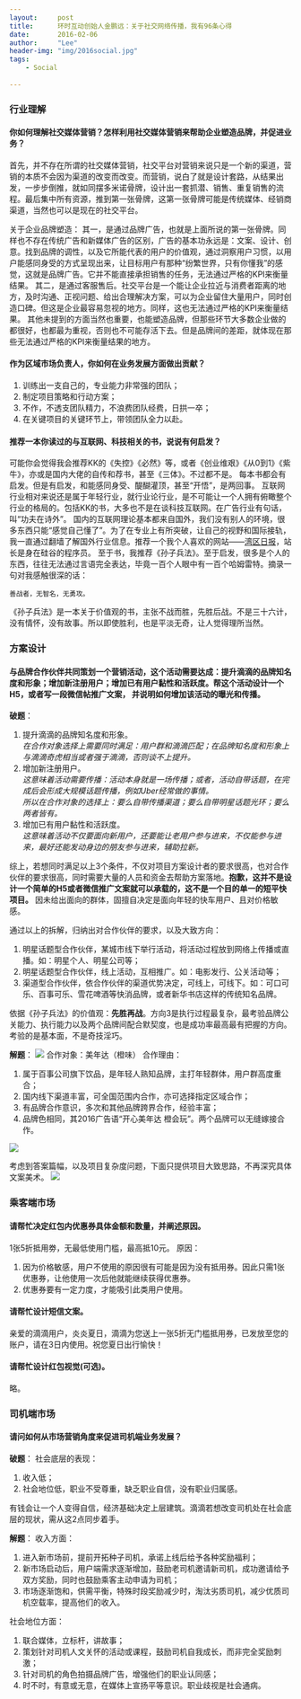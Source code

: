 ```yaml
---
layout:     post
title:      环时互动创始人金鹏远：关于社交网络传播，我有96条心得
date:       2016-02-06
author:     "Lee"
header-img: "img/2016social.jpg"
tags:
    - Social
    
---
```

### 行业理解

#### 你如何理解社交媒体营销？怎样利用社交媒体营销来帮助企业塑造品牌，并促进业务？

首先，并不存在所谓的社交媒体营销，社交平台对营销来说只是一个新的渠道，营销的本质不会因为渠道的改变而改变。而营销，说白了就是设计套路，从结果出发，一步步倒推，就如同摆多米诺骨牌，设计出一套抓潜、销售、重复销售的流程。最后集中所有资源，推到第一张骨牌，这第一张骨牌可能是传统媒体、经销商渠道，当然也可以是现在的社交平台。

关于企业品牌塑造：
其一，是通过品牌广告，也就是上面所说的第一张骨牌。同样也不存在传统广告和新媒体广告的区别，广告的基本功永远是：文案、设计、创意。找到品牌的调性，以及它所能代表的用户的价值观，通过洞察用户习惯，以用户能感同身受的方式呈现出来，让目标用户有那种“纷繁世界，只有你懂我”的感觉，这就是品牌广告。它并不能直接承担销售的任务，无法通过严格的KPI来衡量结果。
其二，是通过客服售后。社交平台是一个能让企业拉近与消费者距离的地方，及时沟通、正视问题、给出合理解决方案，可以为企业留住大量用户，同时创造口碑。但这是企业最容易忽视的地方。同样，这也无法通过严格的KPI来衡量结果。
其他未提到的方面当然也重要，也能塑造品牌，但那些环节大多数企业做的都很好，也都最为重视，否则也不可能存活下去。但是品牌间的差距，就体现在那些无法通过严格的KPI来衡量结果的地方。

#### 作为区域市场负责人，你如何在业务发展方面做出贡献？
1. 训练出一支自己的，专业能力非常强的团队；
2. 制定项目策略和行动方案；
3. 不作，不透支团队精力，不浪费团队经费，日拱一卒；
4. 在关键项目的关键环节上，带领团队全力以赴。

#### 推荐一本你读过的与互联网、科技相关的书，说说有何启发？
可能你会觉得我会推荐KK的《失控》《必然》等，或者《创业维艰》《从0到1》《紫牛》，亦或是国内大佬的自传和荐书，甚至《三体》。不过都不是。
每本书都会有启发。但是有启发，和能感同身受、醍醐灌顶，甚至“开悟”，是两回事。
互联网行业相对来说还是属于年轻行业，就行业论行业，是不可能让一个人拥有俯瞰整个行业的格局的。包括KK的书，大多也不是在谈科技互联网。在广告行业有句话，叫“功夫在诗外”。
国内的互联网理论基本都来自国外，我们没有别人的环境，很多东西只能“感觉自己懂了”。为了在专业上有所突破，让自己的视野和国际接轨，我一直通过翻墙了解国外行业信息。推荐一个我个人喜欢的网站——[湾区日报](https://wanqu.co/)，站长是身在硅谷的程序员。
至于书，我推荐《孙子兵法》。至于启发，很多是个人的东西，往往无法通过言语完全表达，毕竟一百个人眼中有一百个哈姆雷特。摘录一句对我感触很深的话：
```
善战者，无智名，无勇攻。
```
《孙子兵法》是一本关于价值观的书，主张不战而胜，先胜后战。不是三十六计，没有情怀，没有故事。所以即使胜利，也是平淡无奇，让人觉得理所当然。

### 方案设计

#### 与品牌合作伙伴共同策划一个营销活动，这个活动需要达成：提升滴滴的品牌知名度和形象；增加新注册用户；增加已有用户黏性和活跃度。帮这个活动设计一个H5，或者写一段微信帖推广文案， 并说明如何增加该活动的曝光和传播。

**破题**：
1. 提升滴滴的品牌知名度和形象。  
*在合作对象选择上需要同时满足：用户群和滴滴匹配；在品牌知名度和形象上与滴滴奇虎相当或者强于滴滴，否则谈不上提升。*
2. 增加新注册用户。  
*这意味着活动需要传播：活动本身就是一场传播；或者，活动自带话题，在完成后会形成大规模话题传播，例如Uber经常做的事情。  
所以在合作对象的选择上：要么自带传播渠道；要么自带明星话题光环；要么两者皆有。*
3. 增加已有用户黏性和活跃度。  
*这意味着活动不仅要面向新用户，还要能让老用户参与进来，不仅能参与进来，最好还能发动身边的朋友参与进来，辅助拉新。*

综上，若想同时满足以上3个条件，不仅对项目方案设计者的要求很高，也对合作伙伴的要求很高，同时需要大量的人员和资金去帮助方案落地。**抱歉，这并不是设计一个简单的H5或者微信推广文案就可以承载的，这不是一个目的单一的短平快项目。** 因未给出面向的群体，固擅自决定是面向年轻的快车用户、且对价格敏感。

通过以上的拆解，归纳出对合作伙伴的要求，以及大致方向：
1. 明星话题型合作伙伴，某城市线下举行活动，将活动过程放到网络上传播或直播。如：明星个人、明星公司等；
2. 明星话题型合作伙伴，线上活动，互相推广。如：电影发行、公关活动等；
3. 渠道型合作伙伴，依合作伙伴的渠道优势决定，可线上，可线下。如：可口可乐、百事可乐、雪花啤酒等快消品牌，或者新华书店这样的传统知名品牌。

依据《孙子兵法》的价值观：**先胜再战**。方向3是执行过程最复杂，最考验品牌公关能力、执行能力以及两个品牌间配合默契度，也是成功率最高最有把握的方向。考验的是基本面，不是奇技淫巧。

**解题**：
![](http://ww2.sinaimg.cn/large/a7456b5egw1f3t4lsugjwj20h803lweu.jpg)
合作对象：美年达（橙味）
合作理由：
1. 属于百事公司旗下饮品，是年轻人熟知品牌，主打年轻群体，用户群高度重合；
2. 国内线下渠道丰富，可全国范围内合作，亦可选择指定区域合作；
3. 有品牌合作意识，多次和其他品牌跨界合作，经验丰富；
4. 品牌色相同，其2016广告语“开心美年达 橙会玩”。两个品牌可以无缝嫁接合作。

![](http://ww4.sinaimg.cn/large/a7456b5egw1f3t53x6quoj20ei0cwq5e.jpg)

考虑到答案篇幅，以及项目复杂度问题，下面只提供项目大致思路，不再深究具体文案美术。
![](http://ww4.sinaimg.cn/large/a7456b5egw1f3t698baxnj21kw0fb762.jpg)

### 乘客端市场

#### 请帮忙决定红包内优惠券具体金额和数量，并阐述原因。

1张5折抵用劵，无最低使用门槛，最高抵10元。
原因：
1. 因为价格敏感，用户不使用的原因很有可能是因为没有抵用券。因此只需1张优惠券，让他使用一次后他就能继续获得优惠券。
2. 优惠券要有一定力度，才能吸引此类用户使用。

#### 请帮忙设计短信文案。

亲爱的滴滴用户，炎炎夏日，滴滴为您送上一张5折无门槛抵用券，已发放至您的账户，请在3日内使用。祝您夏日出行愉快！

#### 请帮忙设计红包视觉(可选)。

略。

### 司机端市场

#### 请问如何从市场营销角度来促进司机端业务发展？

**破题**：
社会底层的表现：
1. 收入低；
2. 社会地位低，职业不受尊重，缺乏职业自信，没有职业归属感。

有钱会让一个人变得自信，经济基础决定上层建筑。滴滴若想改变司机处在社会底层的现状，需从这2点同步着手。

**解题**：
收入方面：
1. 进入新市场前，提前开拓种子司机，承诺上线后给予各种奖励福利；
2. 新市场启动后，用户端需求逐渐增加，鼓励老司机邀请新司机，成功邀请给予双方奖励，同时也鼓励乘客主动申请为司机；
3. 市场逐渐饱和，供需平衡，特殊时段奖励减少时，淘汰劣质司机，减少优质司机空载率，提高他们的收入。

社会地位方面：
1. 联合媒体，立标杆，讲故事；
2. 策划针对司机人文关怀的活动或课程，鼓励司机自我成长，而非完全奖励刺激；
3. 针对司机的角色拍摄品牌广告，增强他们的职业认同感；
4. 时不时，有意或无意，在媒体上宣扬平等意识。职业歧视是社会通病。


